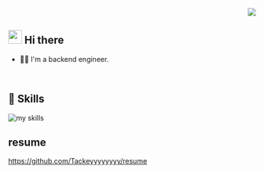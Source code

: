 
<div align="right">
  <img src="https://komarev.com/ghpvc/?username=Tackeyyyyyyyy" />
</div>


## <img src="https://media.giphy.com/media/hvRJCLFzcasrR4ia7z/giphy.gif" width="28"> Hi there

- 🧑‍💻 I'm a backend engineer.
<br>


## 🌱 Skills
<img alt="my skills" src="https://skillicons.dev/icons?theme=dark&perline=7&i=html,js,ts,vue,next,ruby,php,go,docker,aws,gcp" />
<br>


## resume
https://github.com/Tackeyyyyyyyy/resume
